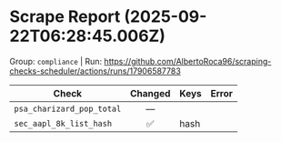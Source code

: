# Scrape Report (2025-09-22T06:28:45.006Z)

Group: `compliance`  |  Run: https://github.com/AlbertoRoca96/scraping-checks-scheduler/actions/runs/17906587783

| Check | Changed | Keys | Error |
|---|:---:|:--|:--|
| `psa_charizard_pop_total` | — |  |  |
| `sec_aapl_8k_list_hash` | ✅ | hash |  |
